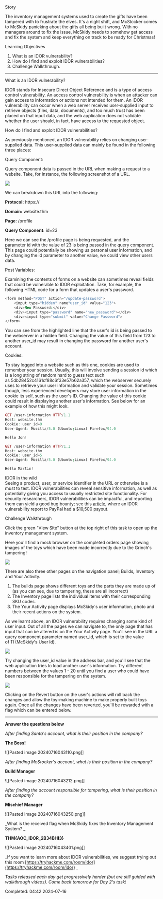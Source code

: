 Story  

The inventory management systems used to create the gifts have been tampered with to frustrate the elves. It's a night shift, and McStocker comes to McSkidy panicking about the gifts all being built wrong. With no managers around to fix the issue, McSkidy needs to somehow get access and fix the system and keep everything on track to be ready for Christmas!

Learning Objectives

1. What is an IDOR vulnerability?
2. How do I find and exploit IDOR vulnerabilities?
3. Challenge Walkthrough.

---

What is an IDOR vulnerability?

IDOR stands for Insecure Direct Object Reference and is a type of access control vulnerability. An access control vulnerability is when an attacker can gain access to information or actions not intended for them. An IDOR vulnerability can occur when a web server receives user-supplied input to retrieve objects (files, data, documents), and too much trust has been placed on that input data, and the web application does not validate whether the user should, in fact, have access to the requested object.  

How do I find and exploit IDOR vulnerabilities?

As previously mentioned, an IDOR vulnerability relies on changing user-supplied data. This user-supplied data can mainly be found in the following three places:  

Query Component:

Query component data is passed in the URL when making a request to a website. Take, for instance, the following screenshot of a URL.

![](https://tryhackme-images.s3.amazonaws.com/user-uploads/5efe36fb68daf465530ca761/room-content/96ca5139d906961178a2ef917850f96d.png)  

We can breakdown this URL into the following:

**Protocol:** https://

**Domain:** website.thm

**Page:** /profile

**Query Component:** id=23

Here we can see the /profile page is being requested, and the parameter id with the value of 23 is being passed in the query component. This page could potentially be showing us personal user information, and by changing the id parameter to another value, we could view other users data.  

Post Variables:

Examining the contents of forms on a website can sometimes reveal fields that could be vulnerable to IDOR exploitation. Take, for example, the following HTML code for a form that updates a user's password.

```php
<form method="POST" action="/update-password">       
	<input type="hidden" name"user_id" value="123">       
	<div>New Password:</div>       
	<div><input type="password" name="new_password"></div>       
	<div><input type="submit" value="Change Password">   
</form>
```

You can see from the highlighted line that the user's id is being passed to the webserver in a hidden field. Changing the value of this field from 123 to another user_id may result in changing the password for another user's account.  

Cookies:  

To stay logged into a website such as this one, cookies are used to remember your session. Usually, this will involve sending a session id which is a long string of random hard to guess text such as 5db28452c4161cf88c6f33e57b62a357, which the webserver securely uses to retrieve your user information and validate your session. Sometimes though, less experienced developers may store user information in the cookie its self, such as the user's ID. Changing the value of this cookie could result in displaying another user's information. See below for an example of how this might look.

```php
GET /user-information HTTP/1.1   
Host: website.thm   
Cookie: user_id=9   
User-Agent: Mozilla/5.0 (Ubuntu;Linux) Firefox/94.0      

Hello Jon!
```

```php
GET /user-information HTTP/1.1   
Host: website.thm   
Cookie: user_id=5   
User-Agent: Mozilla/5.0 (Ubuntu;Linux) Firefox/94.0      

Hello Martin!
```

  
IDOR in the wild  
Seeing a product, user, or service identifier in the URL or otherwise is a must to test. IDOR vulnerabilities can reveal sensitive information, as well as potentially giving you access to usually restricted site functionality. For security researchers, IDOR vulnerabilities can be impactful, and reporting them can yield a good bug bounty; see this [article](https://corneacristian.medium.com/top-25-idor-bug-bounty-reports-ba8cd59ad331), where an IDOR vulnerability report to PayPal had a $10,500 payout.

  

Challenge Walkthrough

Click the green "View Site" button at the top right of this task to open up the inventory management system.

Here you'll find a mock browser on the completed orders page showing images of the toys which have been made incorrectly due to the Grinch's tampering!

![](https://tryhackme-images.s3.amazonaws.com/user-uploads/5efe36fb68daf465530ca761/room-content/ef89337b7cf4e7db962f93a4cefad04e.png)  

There are also three other pages on the navigation panel; Builds, Inventory and Your Activity.

1. The builds page shows different toys and the parts they are made up of (as you can see, due to tampering, these are all incorrect)
2. The Inventory page lists the individual items with their corresponding SKU codes.
3. The Your Activity page displays McSkidy's user information, photo and their recent actions on the system.

As we learnt above, an IDOR vulnerability requires changing some kind of user input. Out of all the pages we can navigate to, the only page that has input that can be altered is on the Your Activity page. You'll see in the URL a query component parameter named user_id, which is set to the value of 11 (McSkidy's User Id).

![](https://tryhackme-images.s3.amazonaws.com/user-uploads/5efe36fb68daf465530ca761/room-content/e8209307268195f6830ae9237551c832.png)  

Try changing the user_id value in the address bar, and you'll see that the web application tries to load another user's information. Try different numbers between the values 1 - 20 until you find a user who could have been responsible for the tampering on the system.

![](https://tryhackme-images.s3.amazonaws.com/user-uploads/5efe36fb68daf465530ca761/room-content/d7cf67201a5b8beefbf6ef86a68d0651.png)  

Clicking on the Revert button on the user's actions will roll back the changes and allow the toy-making machine to make properly built toys again. Once all the changes have been reverted, you'll be rewarded with a flag which can be entered below.
 
---
 
**Answer the questions below**

_After finding Santa's account, what is their position in the company?_  

**The Boss!**

![[Pasted image 20240716043110.png]]

_After finding McStocker's account, what is their position in the company?_  

**Build Manager**

![[Pasted image 20240716043212.png]]

_After finding the account responsible for tampering, what is their position in the company?_  

**Mischief Manager**

![[Pasted image 20240716043250.png]]

_What is the received flag when McSkidy fixes the Inventory Management System?  _

**THM{AOC_IDOR_2B34BHI3}**

![[Pasted image 20240716043401.png]]

_If you want to learn more about IDOR vulnerabilities, we suggest trying out this room [https://tryhackme.com/room/idor](https://tryhackme.com/room/idor)  _

_Tasks released each day get progressively harder (but are still guided with walkthrough videos). Come back tomorrow for Day 2's task!_

Completed:  04:42 2024-07-16 